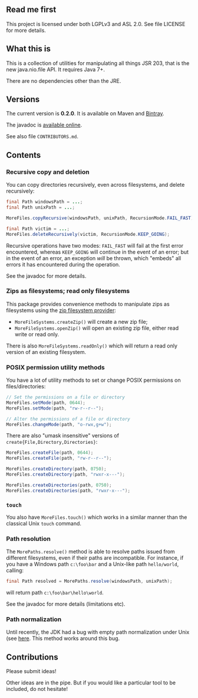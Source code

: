 ## Read me first

This project is licensed under both LGPLv3 and ASL 2.0. See file LICENSE for more details.

## What this is

This is a collection of utilities for manipulating all things JSR 203, that is the new java.nio.file
API. It requires Java 7+.

There are no dependencies other than the JRE.

## Versions

The current version is **0.2.0**. It is available on Maven and
[Bintray](https://bintray.com/fge/maven/java7-fs-more/view).

The javadoc is [available online](https://fge.github.io/java7-fs-more).

See also file `CONTRIBUTORS.md`.

## Contents

### Recursive copy and deletion

You can copy directories recursively, even across filesystems, and delete recursively:

```java
final Path windowsPath = ...;
final Path unixPath = ...;

MoreFiles.copyRecursive(windowsPath, unixPath, RecursionMode.FAIL_FAST);

final Path victim = ...;
MoreFiles.deleteRecursively(victim, RecursionMode.KEEP_GOING);
```

Recursive operations have two modes: `FAIL_FAST` will fail at the first error encountered, whereas
`KEEP_GOING` will continue in the event of an error; but in the event of an error, an exception
_will_ be thrown, which "embeds" all errors it has encountered during the operation.

See the javadoc for more details.

### Zips as filesystems; read only filesystems

This package provides convenience methods to manipulate zips as filesystems using the [zip
filesystem
provider](http://docs.oracle.com/javase/8/docs/technotes/guides/io/fsp/zipfilesystemprovider.html):

* `MoreFileSystems.createZip()` will create a new zip file;
* `MoreFileSystems.openZip()` will open an existing zip file, either read write or read only.

There is also `MoreFileSystems.readOnly()` which will return a read only version of an existing
filesystem.

### POSIX permission utility methods

You have a lot of utility methods to set or change POSIX permissions on
files/directories:

```java
// Set the permissions on a file or directory
MoreFiles.setMode(path, 0644);
MoreFiles.setMode(path, "rw-r--r--");

// Alter the permissions of a file or directory
MoreFiles.changeMode(path, "o-rwx,g+w");
```

There are also "umask insensitive" versions of `create{File,Directory,Directories}`:

```java
MoreFiles.createFile(path, 0644);
MoreFiles.createFile(path, "rw-r--r--");

MoreFiles.createDirectory(path, 0750);
MoreFiles.createDirectory(path, "rwxr-x---");

MoreFiles.createDirectories(path, 0750);
MoreFiles.createDirectories(path, "rwxr-x---");
```

### `touch`

You also have `MoreFiles.touch()` which works in a similar manner than the classical Unix `touch`
command.

### Path resolution

The `MorePaths.resolve()` method is able to resolve paths issued from different filesystems, even if
their paths are incompatible.  For instance, if you have a Windows path `c:\foo\bar` and a Unix-like
path `hello/world`, calling:

```java
final Path resolved = MorePaths.resolve(windowsPath, unixPath);
```

will return path `c:\foo\bar\hello\world`.

See the javadoc for more details (limitations etc).

### Path normalization

Until recently, the JDK had a bug with empty path normalization under Unix (see
[here](https://bugs.openjdk.java.net/browse/JDK-8037945). This method works around this bug.

## Contributions

Please submit ideas!

Other ideas are in the pipe. But if you would like a particular tool to be included, do not
hesitate!

